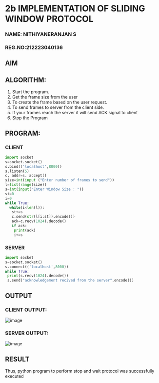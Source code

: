 # 2b IMPLEMENTATION OF SLIDING WINDOW PROTOCOL
### NAME: NITHIYANERANJAN S
### REG.NO:212223040136
## AIM
## ALGORITHM:
1. Start the program.
2. Get the frame size from the user
3. To create the frame based on the user request.
4. To send frames to server from the client side.
5. If your frames reach the server it will send ACK signal to client
6. Stop the Program
## PROGRAM:
### CLIENT
```py
import socket
s=socket.socket()
s.bind(('localhost',8000))
s.listen(5)
c, addr=s. accept()
size=int(input ("Enter number of frames to send"))
l=list(range(size))
s=int(input("Enter Window Size : "))
st=0
i=0
while True:
  while(i<len(l)):
   st+=s
   c.send(str(l[i:st]).encode())
   ack=c.recv(1024).decode()
   if ack:
    print(ack)
    i+=s

```
### SERVER
```py
import socket
s=socket.socket()
s.connect(('localhost',8000))
while True:
 print(s.recv(1024).decode())
 s.send("acknowledgement recived from the server".encode())

```
## OUTPUT
### CLIENT OUTPUT:
![image](https://github.com/NITHIYANERANJAN/2b_SLIDING_WINDOW_PROTOCOL/assets/144979351/94a028c8-b1f2-465b-80f9-588f55e94a71)


### SERVER OUTPUT:
![image](https://github.com/NITHIYANERANJAN/2b_SLIDING_WINDOW_PROTOCOL/assets/144979351/b5788c3a-c0dc-4a24-bc51-5876e5bc2186)

## RESULT
Thus, python program to perform stop and wait protocol was successfully executed

